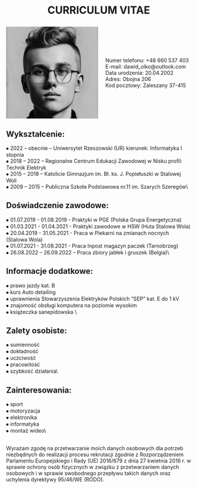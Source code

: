 # <p align="center">CURRICULUM VITAE</p>

<div style="display: flex; align-items: center;">
  <img src="Portret.jpg" alt="Dawid Olko" width="250" style="margin-right: 20px;">
  <div>
    Numer telefonu: +48 660 537 403<br>
    E-mail: dawid_olko@outlook.com<br>
    Data urodzenia: 20.04.2002<br>
    Adres: Obojna 206<br>
    Kod pocztowy: Zaleszany 37-415
  </div>
</div>

## **Wykształcenie:**
⦁ 2022 – obecnie – Uniwersytet Rzeszowski (UR) kierunek: Informatyka I stopnia\
⦁ 2018 – 2022 – Regionalne Centrum Edukacji Zawodowej w Nisku profil: Technik Elektryk\
⦁ 2015 – 2018 – Katolicie Gimnazjum im. Bł. ks. J. Popiełuszki w Stalowej Woli\
⦁ 2009 – 2015 – Publiczna Szkoła Podstawowa nr.11 im. Szarych Szeregów\

## **Doświadczenie zawodowe:**
⦁ 01.07.2019 - 01.08.2019   - Praktyki w PGE (Polska Grupa Energetyczna)\
⦁ 01.03.2021 - 01.04.2021   - Praktyki zawodowe w HSW (Huta Stalowa Wola)\
⦁ 20.04.2019 - 31.05.2021   - Praca w Piekarni na zmianach nocnych (Stalowa Wola)\
⦁ 01.07.2021 - 31.08.2021   -  Praca Inpost magazyn paczek (Tarnobrzeg)\
⦁ 26.08.2022 – 26.09.2022 – Praca zbiory jabłek i gruszek (Belgia)\

## **Informacje dodatkowe:**
⦁ prawo jazdy kat. B\
⦁ kurs Auto detailing \
⦁ uprawnienia Stowarzyszenia Elektryków Polskich “SEP” kat. E do 1 kV \
⦁ znajomość obsługi komputera na poziomie wysokim\
⦁ książeczka sanepidowska \

## **Zalety osobiste:**
⦁ sumienność \
⦁ dokładność \
⦁ uczciwość  \
⦁ pracowitość \
⦁ szybkość działania\

## **Zainteresowania:**
⦁ sport\
⦁ motoryzacja \
⦁ elektronika\
⦁ informatyka \
⦁ montaż wideo\

##  
Wyrażam zgodę na przetwarzanie moich danych osobowych dla potrzeb niezbędnych do realizacji procesu rekrutacji zgodnie z Rozporządzeniem Parlamentu Europejskiego i Rady (UE) 2016/679 z dnia 27 kwietnia 2016 r. w sprawie ochrony osób fizycznych w związku z przetwarzaniem danych osobowych i w sprawie swobodnego przepływu takich danych oraz uchylenia dyrektywy 95/46/WE (RODO).
